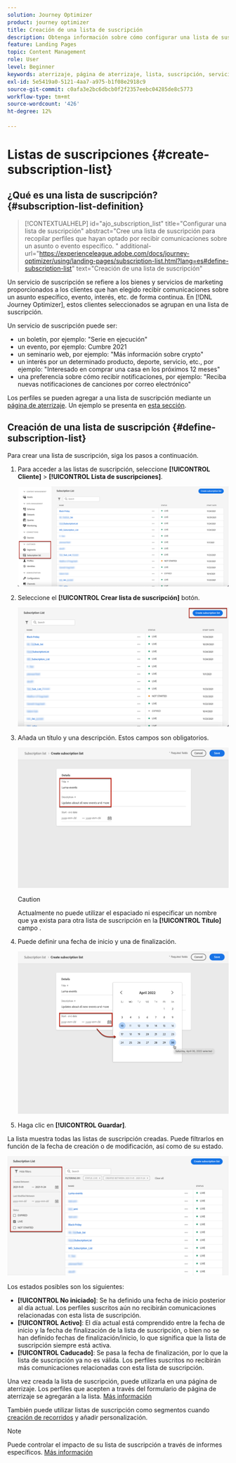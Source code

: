 ```yaml
---
solution: Journey Optimizer
product: journey optimizer
title: Creación de una lista de suscripción
description: Obtenga información sobre cómo configurar una lista de suscripción en Journey Optimizer
feature: Landing Pages
topic: Content Management
role: User
level: Beginner
keywords: aterrizaje, página de aterrizaje, lista, suscripción, servicio
exl-id: 5e5419a0-5121-4aa7-a975-b1f08e2918c9
source-git-commit: c0afa3e2bc6dbcb0f2f2357eebc04285de8c5773
workflow-type: tm+mt
source-wordcount: '426'
ht-degree: 12%

---
```


# Listas de suscripciones {#create-subscription-list}

## ¿Qué es una lista de suscripción? {#subscription-list-definition}

>[!CONTEXTUALHELP]
>id="ajo_subscription_list"
>title="Configurar una lista de suscripción"
>abstract="Cree una lista de suscripción para recopilar perfiles que hayan optado por recibir comunicaciones sobre un asunto o evento específico. "
>additional-url="https://experienceleague.adobe.com/docs/journey-optimizer/using/landing-pages/subscription-list.html?lang=es#define-subscription-list" text="Creación de una lista de suscripción"

Un servicio de suscripción se refiere a los bienes y servicios de marketing proporcionados a los clientes que han elegido recibir comunicaciones sobre un asunto específico, evento, interés, etc. de forma continua. En [!DNL Journey Optimizer], estos clientes seleccionados se agrupan en una lista de suscripción.

Un servicio de suscripción puede ser:

* un boletín, por ejemplo: &quot;Serie en ejecución&quot;
* un evento, por ejemplo: Cumbre 2021
* un seminario web, por ejemplo: &quot;Más información sobre crypto&quot;
* un interés por un determinado producto, deporte, servicio, etc., por ejemplo: &quot;Interesado en comprar una casa en los próximos 12 meses&quot;
* una preferencia sobre cómo recibir notificaciones, por ejemplo: &quot;Reciba nuevas notificaciones de canciones por correo electrónico&quot;

Los perfiles se pueden agregar a una lista de suscripción mediante un [página de aterrizaje](create-lp.md). Un ejemplo se presenta en [esta sección](lp-use-cases.md#subscription-to-a-service).

## Creación de una lista de suscripción {#define-subscription-list}

Para crear una lista de suscripción, siga los pasos a continuación.

1. Para acceder a las listas de suscripción, seleccione **[!UICONTROL Cliente]** > **[!UICONTROL Lista de suscripciones]**.

   ![](assets/lp_subscription-lists.png)

1. Seleccione el **[!UICONTROL Crear lista de suscripción]** botón.

   ![](assets/lp_create-subscription-list.png)

1. Añada un título y una descripción. Estos campos son obligatorios.

   ![](assets/lp_subscription-list-name.png)

   >[!CAUTION]
   >
   >Actualmente no puede utilizar el espaciado ni especificar un nombre que ya exista para otra lista de suscripción en la **[!UICONTROL Título]** campo .

1. Puede definir una fecha de inicio y una de finalización.

   ![](assets/lp_subscription-list-dates.png)

1. Haga clic en **[!UICONTROL Guardar]**.

La lista muestra todas las listas de suscripción creadas. Puede filtrarlos en función de la fecha de creación o de modificación, así como de su estado.

![](assets/lp_subscription-filters.png)

Los estados posibles son los siguientes:

* **[!UICONTROL No iniciado]**: Se ha definido una fecha de inicio posterior al día actual. Los perfiles suscritos aún no recibirán comunicaciones relacionadas con esta lista de suscripción.
* **[!UICONTROL Activo]**: El día actual está comprendido entre la fecha de inicio y la fecha de finalización de la lista de suscripción, o bien no se han definido fechas de finalización/inicio, lo que significa que la lista de suscripción siempre está activa.
* **[!UICONTROL Caducado]**: Se pasa la fecha de finalización, por lo que la lista de suscripción ya no es válida. Los perfiles suscritos no recibirán más comunicaciones relacionadas con esta lista de suscripción.

Una vez creada la lista de suscripción, puede utilizarla en una página de aterrizaje. Los perfiles que acepten a través del formulario de página de aterrizaje se agregarán a la lista. [Más información](design-lp.md)

También puede utilizar listas de suscripción como segmentos cuando [creación de recorridos](../building-journeys/journey-gs.md#jo-build) y añadir personalización.

>[!NOTE]
>
>Puede controlar el impacto de su lista de suscripción a través de informes específicos. [Más información](../reports/subscription-report-live.md)
